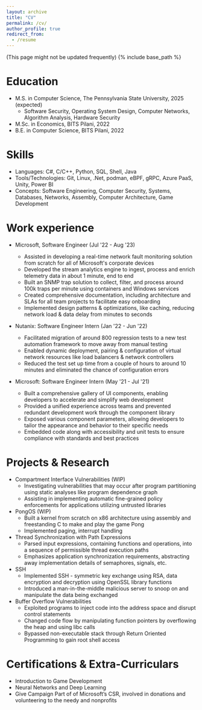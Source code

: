 ```yaml
---
layout: archive
title: "CV"
permalink: /cv/
author_profile: true
redirect_from:
  - /resume
---
```

(This page might not be updated frequently)
{% include base_path %}

Education
======
* M.S. in Computer Science, The Pennsylvania State University, 2025 (expected)
  * Software Security, Operating System Design, Computer Networks, Algorithm Analysis, Hardware Security
* M.Sc. in Economics, BITS Pilani, 2022
* B.E. in Computer Science, BITS Pilani, 2022

Skills
======
* Languages: C\#, C/C++, Python, SQL, Shell, Java
* Tools/Technologies: Git, Linux, .Net, podman, eBPF, gRPC, Azure PaaS, Unity, Power BI
* Concepts: Software Engineering, Computer Security, Systems, Databases, Networks, Assembly, Computer Architecture, Game Development

Work experience
======
* Microsoft, Software Engineer (Jul '22 - Aug '23)
  * Assisted in developing a real-time network fault monitoring solution from scratch for all of Microsoft's corporate devices
  * Developed the stream analytics engine to ingest, process and enrich telemetry data in about 1 minute, end to end
  * Built an SNMP trap solution to collect, filter, and process around 100k traps per minute using containers and Windows services
  * Created comprehensive documentation, including architecture and SLAs for all team projects to facilitate easy onboarding
  * Implemented design patterns & optimizations, like caching, reducing network load & data delay from minutes to seconds

* Nutanix: Software Engineer Intern (Jan '22 - Jun '22)
  * Facilitated migration of around 800 regression tests to a new test automation framework to move away from manual testing
  * Enabled dynamic deployment, pairing & configuration of virtual network resources like load balancers & network controllers
  * Reduced the test set up time from a couple of hours to around 10 minutes and eliminated the chance of configuration errors

* Microsoft: Software Engineer Intern (May '21 - Jul '21)
  * Built a comprehensive gallery of UI components, enabling developers to accelerate and simplify web development
  * Provided a unified experience across teams and prevented redundant development work through the component library
  * Exposed various component parameters, allowing developers to tailor the appearance and behavior to their specific needs
  * Embedded code along with accessibility and unit tests to ensure compliance with standards and best practices

Projects & Research
======
* Compartment Interface Vulnerabilities (WIP)
  * Investigating vulnerabilities that may occur after program partitioning using static analyses like program dependence graph
  * Assisting in implementing automatic fine-grained policy enforcements for applications utilizing untrusted libraries
* PongOS (WIP)
  * Built a kernel from scratch on x86 architecture using assembly and freestanding C to make and play the game Pong 
  * Implemented paging, interrupt handling
* Thread Synchronization with Path Expressions
  * Parsed input expressions, containing functions and operations, into a sequence of permissible thread execution paths
  * Emphasizes application synchronization requirements, abstracting away implementation details of semaphores, signals, etc.
* SSH
  * Implemented SSH - symmetric key exchange using RSA, data encryption and decryption using OpenSSL library functions
  * Introduced a man-in-the-middle malicious server to snoop on and manipulate the data being exchanged
* Buffer Overflow Vulnerabilities
  * Exploited programs to inject code into the address space and disrupt control statements
  * Changed code flow by manipulating function pointers by overflowing the heap and using libc calls
  * Bypassed non-executable stack through Return Oriented Programming to gain root shell access

Certifications & Extra-Curriculars
======
* Introduction to Game Development
* Neural Networks and Deep Learning
* Give Campaign Part of of Microsoft’s CSR, involved in donations and volunteering to the needy and nonprofits